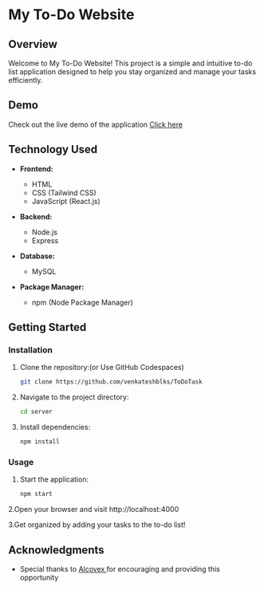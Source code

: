 # My To-Do Website

## Overview

Welcome to My To-Do Website! This project is a simple and intuitive to-do list application designed to help you stay organized and manage your tasks efficiently.

## Demo
Check out the live demo of the application [Click here](https://venkateshb.vercel.app/)

## Technology Used

- **Frontend:**
  - HTML
  - CSS (Tailwind CSS)
  - JavaScript (React.js)

- **Backend:**
  - Node.js
  - Express 

- **Database:**
  - MySQL

- **Package Manager:**
  - npm (Node Package Manager)

## Getting Started

### Installation

1. Clone the repository:(or Use GitHub Codespaces)

   ```bash
   git clone https://github.com/venkateshblks/ToDoTask
2. Navigate to the project directory:
    ```bash
    cd server

3. Install dependencies:
    ```bash
    npm install
### Usage
  1. Start the application:

       ```bash
       npm start
2.Open your browser and visit http://localhost:4000

3.Get organized by adding your tasks to the to-do list!

    

## Acknowledgments

- Special thanks to [Alcovex ](https://alcovex.studio/)  for encouraging and providing this opportunity

